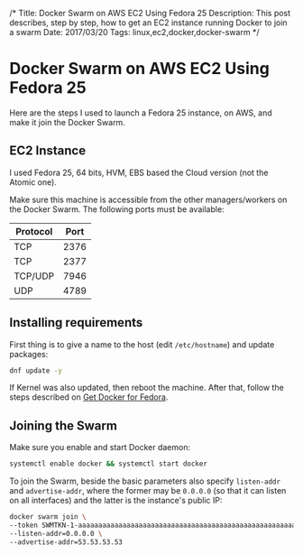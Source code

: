 /*
Title: Docker Swarm on AWS EC2 Using Fedora 25
Description: This post describes, step by step, how to get an EC2 instance
running Docker to join a swarm
Date: 2017/03/20
Tags: linux,ec2,docker,docker-swarm
*/

# Docker Swarm on AWS EC2 Using Fedora 25

Here are the steps I used to launch a Fedora 25 instance, on AWS, and make it
join the Docker Swarm.

## EC2 Instance

I used Fedora 25, 64 bits, HVM, EBS based the Cloud version (not the Atomic
 one).

Make sure this machine is accessible from the other managers/workers on the
Docker Swarm. The following ports must be available:

| Protocol    |   Port  |
| ----------- | ------- |
| TCP         |   2376  |
| TCP         |   2377  |
| TCP/UDP     |   7946  |
| UDP         |   4789  |

## Installing requirements

First thing is to give a name to the host (edit `/etc/hostname`) and update
packages:

```bash
dnf update -y
```

If Kernel was also updated, then reboot the machine. After that, follow the
steps described on
[Get Docker for Fedora](https://docs.docker.com/engine/installation/linux/fedora/#prerequisites).

## Joining the Swarm

Make sure you enable and start Docker daemon:

```bash
systemctl enable docker && systemctl start docker
```

To join the Swarm, beside the basic parameters also specify `listen-addr` and
`advertise-addr`, where the former may be `0.0.0.0` (so that it can listen on
all interfaces) and the latter is the instance's public IP:

```bash
docker swarm join \
--token SWMTKN-1-aaaaaaaaaaaaaaaaaaaaaaaaaaaaaaaaaaaaaaaaaaaaaaaaaaaaaaaaaaaaaaaaaaaaaaaaaaaa \
--listen-addr=0.0.0.0 \
--advertise-addr=53.53.53.53
```
